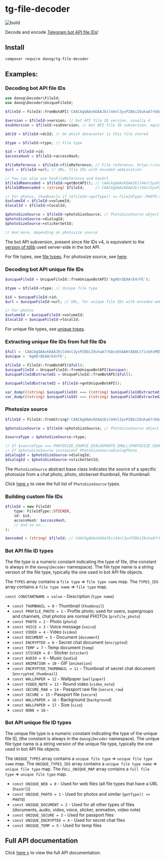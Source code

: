# tg-file-decoder

![build](https://github.com/danog/tg-file-decoder/workflows/build/badge.svg)

Decode and encode [Telegram bot API file IDs](https://core.telegram.org)!  

## Install

```bash
composer require danog/tg-file-decoder
```

## Examples:

### Decoding bot API file IDs

```php
use danog\Decoder\FileId;
use danog\Decoder\UniqueFileId;

$fileId = FileId::fromBotAPI('CAACAgQAAxkDAAJEsl44nl3yxPZ8biI8uhaA7rbQceOSAAKtAQACsTisUXvMEbVnTuQkGAQ');

$version = $fileId->version; // bot API file ID version, usually 4
$subVersion = $fileId->subVersion; // bot API file ID subversion, equivalent to a specific tdlib version

$dcId = $fileId->dcId; // On which datacenter is this file stored

$type = $fileId->type; // File type

$id = $fileId->id;
$accessHash = $fileId->accessHash;

$fileReference = $fileId->fileReference; // File reference, https://core.telegram.org/api/file_reference
$url = $fileId->url; // URL, file IDs with encoded webLocation

// You can also use hasFileReference and hasUrl
$fileIdReencoded = $fileId->getBotAPI(); // CAACAgQAAxkDAAJEsl44nl3yxPZ8biI8uhaA7rbQceOSAAKtAQACsTisUXvMEbVnTuQkGAQ
$fileIdReencoded = (string) $fileId;     // CAACAgQAAxkDAAJEsl44nl3yxPZ8biI8uhaA7rbQceOSAAKtAQACsTisUXvMEbVnTuQkGAQ

// For photos, thumbnails if ($fileId->getType() <= FileIdType::PHOTO->value)
$volumeId = $fileId->volumeId;
$localId = $fileId->localId;

$photoSizeSource = $fileId->photoSizeSource; // PhotoSizeSource object
$photoSizeSource->dialogId;
$photoSizeSource->stickerSetId;

// And more, depending on photosize source
```

The bot API subversion, present since file IDs v4, is equivalent to the [version of tdlib](https://github.com/tdlib/td/blob/master/td/telegram/Version.h#L13) used server-side in the bot API.

For file types, see [file types](#bot-api-file-id-types).
For photosize source, see [here](#photosize-source).

### Decoding bot API unique file IDs

```php
$uniqueFileId = UniqueFileId::fromUniqueBotAPI('AgADrQEAArE4rFE');

$type = $fileId->type; // Unique file type

$id = $uniqueFileId->id;
$url = $uniqueFileId->url; // URL, for unique file IDs with encoded webLocation

// For photos
$volumeId = $uniqueFileId->volumeId;
$localId = $uniqueFileId->localId;
```

For unique file types, see [unique types](#bot-api-unique-file-id-types).

### Extracting unique file IDs from full file IDs

```php
$full = 'CAACAgQAAxkDAAJEsl44nl3yxPZ8biI8uhaA7rbQceOSAAKtAQACsTisUXvMEbVnTuQkGAQ';
$unique = 'AgADrQEAArE4rFE';

$fileId = FileId::fromBotAPI($full);
$uniqueFileId = UniqueFileId::fromUniqueBotAPI($unique);
$uniqueFileIdExtracted1 = UniqueFileId::fromBotAPI($full);

$uniqueFileIdExtracted2 = $fileId->getUniqueBotAPI();

var_dump(((string) $uniqueFileId) === ((string) $uniqueFileIdExtracted1)); // true, always AgADrQEAArE4rFE!
var_dump(((string) $uniqueFileId) === ((string) $uniqueFileIdExtracted2)); // true, always AgADrQEAArE4rFE!
```

### Photosize source

```php
$fileId = FileId::fromString('CAACAgQAAxkDAAJEsl44nl3yxPZ8biI8uhaA7rbQceOSAAKtAQACsTisUXvMEbVnTuQkGAQ');

$photoSizeSource = $fileId->photoSizeSource; // PhotoSizeSource object

$sourceType = $photoSizeSource->type;

// If $sourceType === PHOTOSIZE_SOURCE_DIALOGPHOTO_SMALL|PHOTOSIZE_SOURCE_DIALOGPHOTO_SMALL or 
// If $photoSizeSource instanceof PhotoSizeSourceDialogPhoto
$dialogId = $photoSizeSource->dialogId;
$dialogId = $photoSizeSource->sticketSetId;
```

The `PhotoSizeSource` abstract base class indicates the source of a specific photosize from a chat photo, photo, stickerset thumbnail, file thumbnail.

Click [here &raquo;](https://github.com/danog/tg-file-decoder/blob/master/docs/index.md) to view the full list of `PhotoSizeSource` types.  

### Building custom file IDs

```php
$fileId = new FileId(
    type: FileIdType::STICKER,
    id: $id,
    accessHash: $accessHash,
    // and so on...
);

$encoded = (string) $fileId; // CAACAgQAAxkDAAJEsl44nl3yxPZ8biI8uhaA7rbQceOSAAKtAQACsTisUXvMEbVnTuQkGAQ, or something
```

### Bot API file ID types

The file type is a numeric constant indicating the type of file, (the constant is always in the `danog\Decoder` namespace).
The file type name is a string version of the file type, typically the one used in bot API file objects.  

The `TYPES` array contains a `file type` => `file type name` map.
The `TYPES_IDS` array contains a `file type name` => `file type` map.

`const CONSTANTNAME = value` - Description (`type name`)

* `const THUMBNAIL = 0` - Thumbnail (`thumbnail`)
* `const PROFILE_PHOTO = 1` - Profile photo; used for users, supergroups and channels, chat photos are normal PHOTOs (`profile_photo`)
* `const PHOTO = 2` - Photo (`photo`)
* `const VOICE = 3` - Voice message (`voice`)
* `const VIDEO = 4` - Video (`video`)
* `const DOCUMENT = 5` - Document (`document`)
* `const ENCRYPTED = 6` - Secret chat document (`encrypted`)
* `const TEMP = 7` - Temp document (`temp`)
* `const STICKER = 8` - Sticker (`sticker`)
* `const AUDIO = 9` - Music (`audio`)
* `const ANIMATION = 10` - GIF (`animation`)
* `const ENCRYPTED_THUMBNAIL = 11` - Thumbnail of secret chat document (`encrypted_thumbnail`)
* `const WALLPAPER = 12` - Wallpaper (`wallpaper`)
* `const VIDEO_NOTE = 13` - Round video (`video_note`)
* `const SECURE_RAW = 14` - Passport raw file (`secure_raw`)
* `const SECURE = 15` - Passport file (`secure`)
* `const WALLPAPER = 16` - Background (`background`)
* `const WALLPAPER = 17` - Size (`size`)
* `const NONE = 18` - 

### Bot API unique file ID types

The unique file type is a numeric constant indicating the type of the unique file ID, (the constant is always in the `danog\Decoder` namespace).
The unique file type name is a string version of the unique file type, typically the one used in bot API file objects.  


The `UNIQUE_TYPES` array contains a `unique file type` => `unique file type name` map.
The `UNIQUE_TYPES_IDS` array contains a `unique file type name` => `unique file type` map.
The `FULL_UNIQUE_MAP` array contains a `full file type` => `unique file type` map.

* `const UNIQUE_WEB = 0` - Used for web files (all file types that have a URL (`hasUrl`))
* `const UNIQUE_PHOTO = 1` - Used for photos and similar (`getType() <= PHOTO`)
* `const UNIQUE_DOCUMENT = 2` - Used for all other types of files (documents, audio, video, voice, sticker, animation, video note)
* `const UNIQUE_SECURE = 3` - Used for passport files
* `const UNIQUE_ENCRYPTED = 4` - Used for secret chat files
* `const UNIQUE_TEMP = 5` - Used for temp files

## Full API documentation

Click [here &raquo;](https://github.com/danog/tg-file-decoder/blob/master/docs/index.md) to view the full API documentation.  